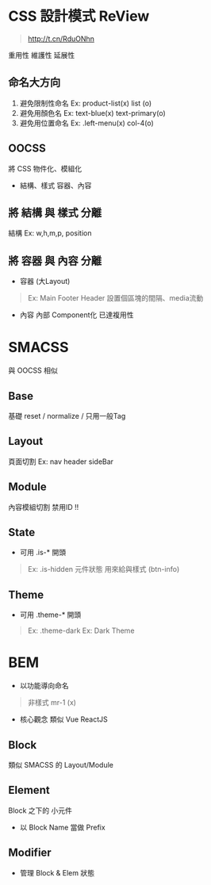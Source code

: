 # CSS 設計模式 ReView
> http://t.cn/RduONhn

重用性 維護性 延展性

## 命名大方向

1. 避免限制性命名 
Ex: product-list(x) list (o)
2. 避免用顏色名 
Ex: text-blue(x) text-primary(o)
3. 避免用位置命名
Ex: .left-menu(x) col-4(o)

## OOCSS
將 CSS 物件化、模組化
* 結構、樣式 容器、內容

## 將 結構 與 樣式 分離
結構 Ex: w,h,m,p, position

## 將 容器 與 內容 分離
* 容器 (大Layout)
> Ex: Main Footer Header
設置個區塊的間隔、media流動
* 內容
內部 Component化 已達複用性

# SMACSS
與 OOCSS 相似

## Base
基礎 reset / normalize / 只用一般Tag
## Layout
頁面切割 Ex: nav header sideBar
## Module
內容模組切割 禁用ID !!
## State
* 可用 .is-* 開頭  
> Ex: .is-hidden
元件狀態 用來給與樣式 (btn-info)
## Theme
* 可用 .theme-* 開頭  
> Ex: .theme-dark
Ex: Dark Theme 

# BEM
* 以功能導向命名
> 非樣式 mr-1 (x)
* 核心觀念 類似 Vue ReactJS

## Block
類似 SMACSS 的 Layout/Module

## Element
Block 之下的 小元件
* 以 Block Name 當做 Prefix

## Modifier
* 管理 Block & Elem 狀態
